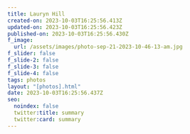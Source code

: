 ```yaml
---
title: Lauryn Hill
created-on: 2023-10-03T16:25:56.413Z
updated-on: 2023-10-03T16:25:56.423Z
published-on: 2023-10-03T16:25:56.430Z
f_image:
  url: /assets/images/photo-sep-21-2023-10-46-13-am.jpg
f_slider: false
f_slide-2: false
f_slide-3: false
f_slide-4: false
tags: photos
layout: "[photos].html"
date: 2023-10-03T16:25:56.437Z
seo:
  noindex: false
  twitter:title: summary
  twitter:card: summary
---
```

